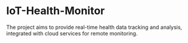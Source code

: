 # IoT-Health-Monitor
The project aims to provide real-time health data tracking and analysis, integrated with cloud services for remote monitoring.
